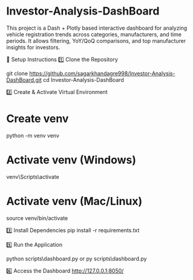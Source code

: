 # Investor-Analysis-DashBoard

This project is a Dash + Plotly based interactive dashboard for analyzing vehicle registration trends across categories, manufacturers, and time periods.
It allows filtering, YoY/QoQ comparisons, and top manufacturer insights for investors.

🚀 Setup Instructions
1️⃣ Clone the Repository

git clone https://github.com/sagarkhandagre998/Investor-Analysis-DashBoard.git
cd Investor-Analysis-DashBoard

2️⃣ Create & Activate Virtual Environment
# Create venv
python -m venv venv

# Activate venv (Windows)
venv\Scripts\activate

# Activate venv (Mac/Linux)
source venv/bin/activate

3️⃣ Install Dependencies
pip install -r requirements.txt

5️⃣ Run the Application

python scripts\dashboard.py or py scripts\dashboard.py

6️⃣ Access the Dashboard
  http://127.0.0.1:8050/

